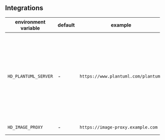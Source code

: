 ## Integrations

| environment variable   | default | example                             | description                                                                                                                          |
|------------------------|---------|-------------------------------------|--------------------------------------------------------------------------------------------------------------------------------------|
| `HD_PLANTUML_SERVER`   | -       | `https://www.plantuml.com/plantuml` | The PlantUML server that HedgeDoc uses to render PlantUML diagrams. If this is not configured, PlantUML diagrams won't be rendered.  |
| `HD_IMAGE_PROXY`       | -       | `https://image-proxy.example.com`   | **ToDo:** Add description                                                                                                            |


